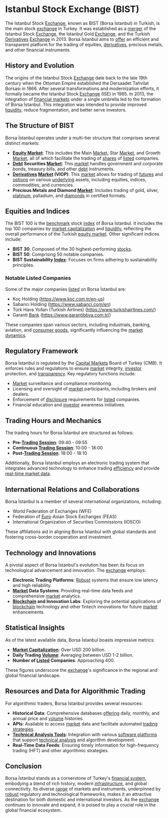 # Istanbul Stock Exchange (BIST)

The Istanbul Stock [Exchange](../e/exchange.md), known as BIST (Borsa İstanbul) in Turkish, is the main stock [exchange](../e/exchange.md) in Turkey. It was established as a [merger](../m/merger.md) of the Istanbul Stock [Exchange](../e/exchange.md), the Istanbul Gold [Exchange](../e/exchange.md), and the Turkish [Derivatives](../d/derivatives.md) [Exchange](../e/exchange.md) in 2013. Borsa İstanbul aims to [offer](../o/offer.md) an efficient and transparent platform for the trading of equities, [derivatives](../d/derivatives.md), precious metals, and other financial instruments.

## History and Evolution

The origins of the Istanbul Stock [Exchange](../e/exchange.md) date back to the late 19th century when the Ottoman Empire established the Dersaadet Tahvilat Borsası in 1866. After several transformations and modernization efforts, it formally became the Istanbul Stock [Exchange](../e/exchange.md) (ISE) in 1985. In 2013, the integration of [financial markets](../f/financial_market.md) under a single umbrella led to the formation of Borsa İstanbul. This integration was intended to provide improved [liquidity](../l/liquidity.md), reduce fragmentation, and better serve investors.

## The Structure of BIST

Borsa İstanbul operates under a multi-tier structure that comprises several distinct markets:
- **[Equity Market](../e/equity_market.md)**: This includes the Main [Market](../m/market.md), Star [Market](../m/market.md), and Growth [Market](../m/market.md), all of which facilitate the trading of [shares](../s/shares.md) of [listed](../l/listed.md) companies.
- **[Debt](../d/debt.md) Securities [Market](../m/market.md)**: This [market](../m/market.md) handles government and corporate bonds, treasury bills, and other [debt](../d/debt.md) instruments.
- **[Derivatives](../d/derivatives.md) [Market](../m/market.md) (VIOP)**: This [market](../m/market.md) allows for trading of [futures](../f/futures.md) and [options](../o/options.md) on various [underlying](../u/underlying.md) assets, including equities, indices, commodities, and currencies.
- **Precious Metals and Diamond [Market](../m/market.md)**: Includes trading of gold, silver, [platinum](../p/platinum.md), palladium, and [diamonds](../d/diamonds.md) in certified formats.

## Equities and Indices

The BIST 100 is the [benchmark](../b/benchmark.md) stock [index](../i/index_instrument.md) of Borsa İstanbul. It includes the top 100 companies by [market capitalization](../m/market_capitalization.md) and [liquidity](../l/liquidity.md), reflecting the overall performance of the Turkish [equity market](../e/equity_market.md). Other significant indices include:
- **BIST 30**: Composed of the 30 highest-performing [stocks](../s/stock.md).
- **BIST 50**: Comprising 50 notable companies.
- **BIST Sustainability [Index](../i/index_instrument.md)**: Focuses on firms adhering to sustainability principles.

### Notable Listed Companies

Some of the major companies [listed](../l/listed.md) on Borsa İstanbul are:
- Koç Holding (https://www.koc.com.tr/en-us)
- Sabancı Holding (https://www.sabanci.com/en)
- Türk Hava Yolları (Turkish Airlines) (https://www.turkishairlines.com/)
- Garanti [Bank](../b/bank.md) (https://www.garantibbva.com.tr/)

These companies span various sectors, including industrials, banking, aviation, and [consumer goods](../c/consumer_goods.md), significantly influencing the [market dynamics](../m/market_dynamics.md).

## Regulatory Framework

Borsa İstanbul is regulated by the [Capital Markets](../c/capital_markets.md) Board of Turkey (CMB). It enforces rules and regulations to ensure [market](../m/market.md) integrity, [investor](../i/investor.md) protection, and [transparency](../t/transparency.md). Key regulatory functions include:
- [Market](../m/market.md) surveillance and compliance monitoring.
- Licensing and oversight of [market](../m/market.md) participants, including brokers and dealers.
- Enforcement of [disclosure](../d/disclosure.md) requirements for [listed](../l/listed.md) companies.
- Financial education and [investor](../i/investor.md) awareness initiatives.

## Trading Hours and Mechanics

The trading hours for Borsa İstanbul are structured as follows:
- **Pre-[Trading Session](../t/trading_session.md)**: 09:40 - 09:55
- **Continuous [Trading Session](../t/trading_session.md)**: 10:00 - 18:00
- **Post-[Trading Session](../t/trading_session.md)**: 18:00 - 18:10

Additionally, Borsa İstanbul employs an electronic trading system that integrates advanced technology to enhance trading [efficiency](../e/efficiency.md) and provide [real-time market data](../r/real-time_market_data.md).

## International Relations and Collaborations

Borsa İstanbul is a member of several international organizations, including:
- World Federation of Exchanges (WFE)
- Federation of [Euro](../e/euro.md)-Asian Stock Exchanges (FEAS)
- International Organization of Securities Commissions (IOSCO)

These affiliations aid in aligning Borsa İstanbul with global standards and fostering cross-border cooperation and investment.

## Technology and Innovations

A pivotal aspect of Borsa İstanbul's evolution has been its focus on technological advancement and innovation. The [exchange](../e/exchange.md) employs:
- **Electronic Trading Platforms**: [Robust](../r/robust.md) systems that ensure low latency and high reliability.
- **[Market](../m/market.md) Data Systems**: Providing real-time data feeds and comprehensive [market](../m/market.md) analytics.
- **[Blockchain](../b/blockchain_in_trading.md) and Innovation Labs**: Exploring the potential applications of [blockchain](../b/blockchain_in_trading.md) technology and other fintech innovations for future [market](../m/market.md) enhancements.

## Statistical Insights

As of the latest available data, Borsa İstanbul boasts impressive metrics:
- **[Market Capitalization](../m/market_capitalization.md)**: Over USD 200 billion.
- **Daily Trading [Volume](../v/volume.md)**: Averaging between USD 1-2 billion.
- **Number of [Listed](../l/listed.md) Companies**: Approaching 400.

These figures underscore the [exchange](../e/exchange.md)'s significance in the regional and global financial landscape.

## Resources and Data for Algorithmic Trading

For algorithmic traders, Borsa İstanbul provides several resources:
- **Historical Data**: Comprehensive databases [offering](../o/offering.md) daily, monthly, and annual price and [volume](../v/volume.md) histories.
- **APIs**: Available to access [market](../m/market.md) data and facilitate automated [trading strategies](../t/trading_strategies.md).
- **[Technical Analysis Tools](../t/technical_analysis_tools.md)**: Integration with various [software platforms](../s/software_platforms_for_trading.md) that support [technical analysis](../t/technical_analysis.md) and algorithm development.
- **Real-Time Data Feeds**: Ensuring timely information for high-frequency trading (HFT) and other algorithmic strategies.

## Conclusion

Borsa İstanbul stands as a cornerstone of Turkey's [financial system](../f/financial_system.md), embodying a blend of rich history, modern [infrastructure](../i/infrastructure.md), and global connectivity. Its diverse [range](../r/range.md) of markets and instruments, underpinned by [robust](../r/robust.md) regulatory and technological frameworks, makes it an attractive destination for both domestic and international investors. As the [exchange](../e/exchange.md) continues to innovate and expand, it is poised to play a crucial role in the global financial ecosystem.
